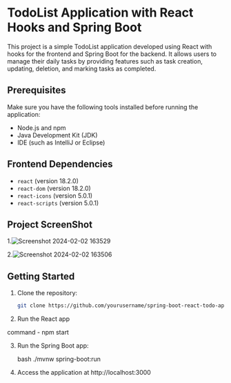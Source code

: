 # TodoList Application with React Hooks and Spring Boot

This project is a simple TodoList application developed using React with hooks for the frontend and Spring Boot for the backend. It allows users to manage their daily tasks by providing features such as task creation, updating, deletion, and marking tasks as completed.

## Prerequisites

Make sure you have the following tools installed before running the application:

- Node.js and npm
- Java Development Kit (JDK)
- IDE (such as IntelliJ or Eclipse)

## Frontend Dependencies

- `react` (version 18.2.0)
- `react-dom` (version 18.2.0)
- `react-icons` (version 5.0.1)
- `react-scripts` (version 5.0.1)

## Project ScreenShot 
1.![Screenshot 2024-02-02 163529](https://github.com/abhishek-2511/Taskify-TODO-App/assets/91653172/08995989-4fc9-49a4-8c4c-db13c614628b)

2.![Screenshot 2024-02-02 163506](https://github.com/abhishek-2511/Taskify-TODO-App/assets/91653172/a528cec1-fbb3-45d5-af5c-eef2bdaaf938)

## Getting Started

1. Clone the repository:

   ```bash
   git clone https://github.com/yourusername/spring-boot-react-todo-app.git

2. Run the React app

  command - npm start

3. Run the Spring Boot app:

    bash
    ./mvnw spring-boot:run

4. Access the application at http://localhost:3000
